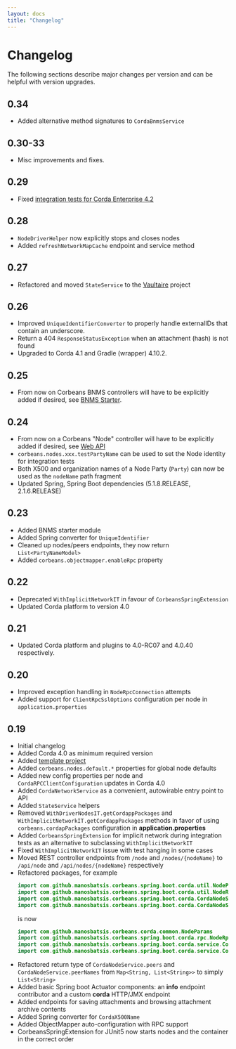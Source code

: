 ```yaml
---
layout: docs
title: "Changelog"
---
```


# Changelog

The following sections describe major changes per version 
and can be helpful with version upgrades.

## 0.34

- Added alternative method signatures to `CordaBnmsService`

## 0.30-33

- Misc improvements and fixes.

## 0.29

- Fixed [integration tests for Corda Enterprise 4.2](https://github.com/manosbatsis/corbeans/issues/24)

## 0.28

- `NodeDriverHelper` now explicitly stops and closes nodes
- Added `refreshNetworkMapCache` endpoint and service method

## 0.27

- Refactored and moved `StateService` to the [Vaultaire](https://manosbatsis.github.io/vaultaire) project

## 0.26

- Improved `UniqueIdentifierConverter` to properly handle externalIDs that contain an underscore.
- Return a 404 `ResponseStatusException` when an attachment (hash) is not found
- Upgraded to Corda 4.1 and Gradle (wrapper) 4.10.2.

## 0.25

- From now on Corbeans BNMS controllers will have to be explicitly added if desired, see [BNMS Starter](starter-bnms.html).

## 0.24

- From now on a Corbeans "Node" controller will have to be explicitly added if desired, see [Web API](web-api.html)
- `corbeans.nodes.xxx.testPartyName` can be used to set the Node identity for integration tests
- Both X500 and organization names of a Node Party (`Party`) can now be used as the `nodeName` path fragment
- Updated Spring, Spring Boot dependencies (5.1.8.RELEASE, 2.1.6.RELEASE)

## 0.23

- Added BNMS starter module
- Added Spring converter for `UniqueIdentifier`
- Cleaned up nodes/peers endpoints, they now return `List<PartyNameModel>`
- Added `corbeans.objectmapper.enableRpc` property 

## 0.22

- Deprecated `WithImplicitNetworkIT` in favour of `CorbeansSpringExtension`
- Updated Corda platform to version 4.0

## 0.21

- Updated Corda platform and plugins to 4.0-RC07 and 4.0.40 respectively.

## 0.20

- Improved exception handling in `NodeRpcConnection` attempts
- Added support for `ClientRpcSslOptions` configuration per node in `application.properties` 

## 0.19

- Initial changelog
- Added Corda 4.0 as minimum required version  
- Added [template project](project-template.html)
- Added `corbeans.nodes.default.*` properties for global node defaults
- Added new config properties per node and `CordaRPCClientConfiguration` updates in Corda 4.0
- Added `CordaNetworkService` as a convenient, autowirable entry point to API
- Added `StateService` helpers 
- Removed `WithDriverNodesIT.getCordappPackages` 
and `WithImplicitNetworkIT.getCordappPackages` methods 
in favor of using `corbeans.cordapPackages` configuration in __application.properties__
- Added `CorbeansSpringExtension` for implicit network during integration tests as an alternative to subclassing `WithImplicitNetworkIT`
- Fixed `WithImplicitNetworkIT` issue with test hanging in some cases
- Moved REST controller endpoints from `/node` and `/nodes/{nodeName}` to 
`/api/node` and `/api/nodes/{nodeName}` respectively
- Refactored packages, for example 
	```kotlin
	import com.github.manosbatsis.corbeans.spring.boot.corda.util.NodeParams
	import com.github.manosbatsis.corbeans.spring.boot.corda.util.NodeRpcConnection
	import com.github.manosbatsis.corbeans.spring.boot.corda.CordaNodeService
	import com.github.manosbatsis.corbeans.spring.boot.corda.CordaNodeServiceImpl
	```
	is now
	```kotlin
	import com.github.manosbatsis.corbeans.corda.common.NodeParams
	import com.github.manosbatsis.corbeans.spring.boot.corda.rpc.NodeRpcConnection
	import com.github.manosbatsis.corbeans.spring.boot.corda.service.CordaNodeService
	import com.github.manosbatsis.corbeans.spring.boot.corda.service.CordaNodeServiceImpl
	```
- Refactored return type of `CordaNodeService.peers` and `CordaNodeService.peerNames` from 
`Map<String, List<String>>` to simply `List<String>`
- Added basic Spring boot Actuator components: an __info__ endpoint contributor and a custom 
__corda__ HTTP/JMX endpoint 
- Added endpoints for saving attachments and browsing attachment archive contents
- Added Spring converter for `CordaX500Name`
- Added ObjectMapper auto-configuration with RPC support
- CorbeansSpringExtension for JUnit5 now starts nodes and the container in the correct order

